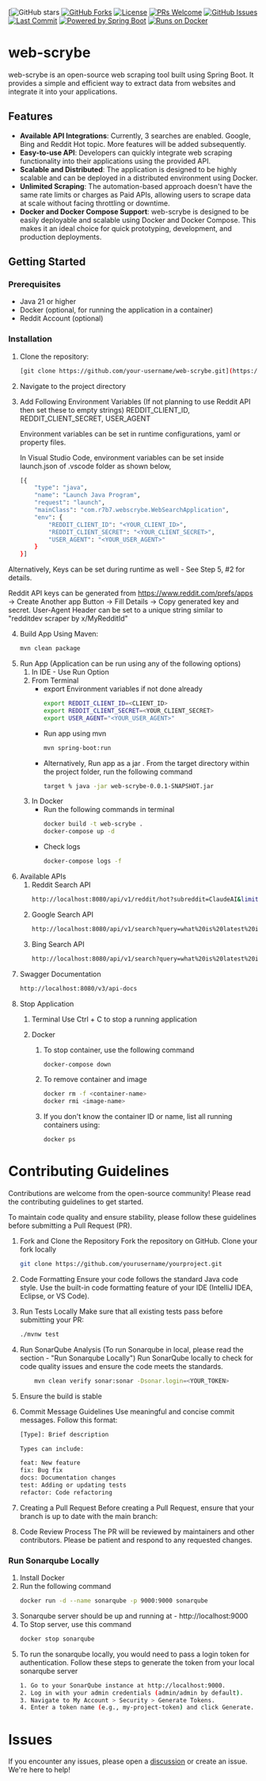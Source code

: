 [![GitHub stars](https://img.shields.io/github/stars/r7b7/web-scrybe?style=social)
[![GitHub Forks](https://img.shields.io/github/forks/r7b7/web-scrybe.svg)]()
[![License](https://img.shields.io/badge/License-MIT-blue.svg)](LICENSE)
[![PRs Welcome](https://img.shields.io/badge/PRs-welcome-brightgreen.svg)](CONTRIBUTING.md)
[![GitHub Issues](https://img.shields.io/github/issues/r7b7/web-scrybe.svg)](https://github.com/r7b7/web-scrybe/issues)
[![Last Commit](https://img.shields.io/github/last-commit/r7b7/web-scrybe.svg)](https://github.com/r7b7/web-scrybe/commits/main)
[![Powered by Spring Boot](https://img.shields.io/badge/Powered%20by-Spring%20Boot-green)]()
[![Runs on Docker](https://img.shields.io/badge/Runs%20on-Docker-blue)]()



# web-scrybe

web-scrybe is an open-source web scraping tool built using Spring Boot. It provides a simple and efficient way to extract data from websites and integrate it into your applications.

## Features

- **Available API Integrations**: Currently, 3 searches are enabled. Google, Bing and Reddit Hot topic. More features will be added subsequently.
- **Easy-to-use API**: Developers can quickly integrate web scraping functionality into their applications using the provided API.
- **Scalable and Distributed**: The application is designed to be highly scalable and can be deployed in a distributed environment using Docker.
- **Unlimited Scraping**: The automation-based approach doesn't have the same rate limits or charges as Paid APIs, allowing users to scrape data at scale without facing throttling or downtime.
- **Docker and Docker Compose Support**: web-scrybe is designed to be easily deployable and scalable using Docker and Docker Compose. This makes it an ideal choice for quick prototyping, development, and production deployments.

## Getting Started

### Prerequisites

- Java 21 or higher
- Docker (optional, for running the application in a container)
- Reddit Account (optional)

### Installation

1. Clone the repository:

   ```bash
   [git clone https://github.com/your-username/web-scrybe.git](https://github.com/r7b7/web-scrybe.git)

2. Navigate to the project directory

3. Add Following Environment Variables (If not planning to use Reddit API then set these to empty strings)
    REDDIT_CLIENT_ID, REDDIT_CLIENT_SECRET, USER_AGENT

   Environment variables can be set in runtime configurations, yaml or property files. 

   In Visual Studio Code, environment variables can be set inside launch.json of .vscode folder as shown below,
    ```bash
    [{
        "type": "java",
        "name": "Launch Java Program",
        "request": "launch",
        "mainClass": "com.r7b7.webscrybe.WebSearchApplication",
        "env": {
            "REDDIT_CLIENT_ID": "<YOUR_CLIENT_ID>",
            "REDDIT_CLIENT_SECRET": "<YOUR_CLIENT_SECRET>",
            "USER_AGENT": "<YOUR_USER_AGENT>"
        }
    }]

  Alternatively, Keys can be set during runtime as well - See Step 5, #2 for details.

  Reddit API keys can be generated from https://www.reddit.com/prefs/apps -> Create Another app Button -> Fill Details -> Copy generated key and secret.
  User-Agent Header can be set to a unique string similar to "redditdev scraper by x/MyRedditId"

4. Build App Using Maven:
    ```bash
    mvn clean package

5. Run App (Application can be run using any of the following options)
   1. In IDE - Use Run Option
   2. From Terminal
      - export Environment variables if not done already
         ```bash
         export REDDIT_CLIENT_ID=<CLIENT_ID>
         export REDDIT_CLIENT_SECRET=<YOUR_CLIENT_SECRET>
         export USER_AGENT="<YOUR_USER_AGENT>"
      - Run app using mvn
         ```bash
         mvn spring-boot:run
       
      - Alternatively, Run app as a jar . From the target directory within the project folder, run the following command
          ```bash
          target % java -jar web-scrybe-0.0.1-SNAPSHOT.jar

   3. In Docker
      - Run the following commands in terminal
          ```bash
          docker build -t web-scrybe .
          docker-compose up -d
      - Check logs
          ```bash
          docker-compose logs -f
          
6. Available APIs
   1. Reddit Search API
       ```bash
       http://localhost:8080/api/v1/reddit/hot?subreddit=ClaudeAI&limit=2
   2. Google Search API
       ```bash
       http://localhost:8080/api/v1/search?query=what%20is%20latest%20in%20AI&driver=GOOGLE
   3. Bing Search API
       ```bash
       http://localhost:8080/api/v1/search?query=what%20is%20latest%20in%20AI&driver=BING


7. Swagger Documentation
    ```bash
    http://localhost:8080/v3/api-docs

8. Stop Application
   1. Terminal
      Use Ctrl + C to stop a running application
      
   2. Docker
      1. To stop container, use the following command
         ```bash
         docker-compose down

      2. To remove container and image
          ```bash
          docker rm -f <container-name>
          docker rmi <image-name>

      3. If you don't know the container ID or name, list all running containers using:
          ```bash
          docker ps

# Contributing Guidelines
Contributions are welcome from the open-source community! Please read the contributing guidelines to get started.

To maintain code quality and ensure stability, please follow these guidelines before submitting a Pull Request (PR).

1. Fork and Clone the Repository
   Fork the repository on GitHub.
   Clone your fork locally
      ```bash
      git clone https://github.com/yourusername/yourproject.git
   
2. Code Formatting
   Ensure your code follows the standard Java code style. Use the built-in code formatting feature of your IDE (IntelliJ IDEA, Eclipse, or VS Code).

3. Run Tests Locally
   Make sure that all existing tests pass before submitting your PR:
      ```bash
      ./mvnw test

4. Run SonarQube Analysis (To run Sonarqube in local, please read the section - "Run Sonarqube Locally")
   Run SonarQube locally to check for code quality issues and ensure the code meets the standards.
      ```bash
          mvn clean verify sonar:sonar -Dsonar.login=<YOUR_TOKEN>
   
5. Ensure the build is stable

6. Commit Message Guidelines
   Use meaningful and concise commit messages. Follow this format:
      ```bash
      [Type]: Brief description
      
      Types can include:
      
      feat: New feature
      fix: Bug fix
      docs: Documentation changes
      test: Adding or updating tests
      refactor: Code refactoring
      
7. Creating a Pull Request
   Before creating a Pull Request, ensure that your branch is up to date with the main branch:


8. Code Review Process
   The PR will be reviewed by maintainers and other contributors. Please be patient and respond to any requested changes.
   
### Run Sonarqube Locally
1. Install Docker
2. Run the following command
   ```bash
   docker run -d --name sonarqube -p 9000:9000 sonarqube
3. Sonarqube server should be up and running at - http://localhost:9000
4. To Stop server, use this command
   ```bash
   docker stop sonarqube
5. To run the sonarqube locally, you would need to pass a login token for authentication. Follow these steps to generate the token from your local sonarqube server
   ```bash
   1. Go to your SonarQube instance at http://localhost:9000.
   2. Log in with your admin credentials (admin/admin by default).
   3. Navigate to My Account > Security > Generate Tokens.
   4. Enter a token name (e.g., my-project-token) and click Generate.

# Issues
If you encounter any issues, please open a [discussion](https://github.com/r7b7/r7b7.github.io/issues) or create an issue. We're here to help!

